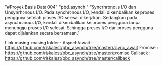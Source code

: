 "#Proyek Basis Data 004"
"pbd_asynch "
"Syncrhronous I/O dan Unsynrhonous I/O.
Pada synchronous I/O, kendali dikembalikan 
ke proses pengguna setelah proses I/O selesai 
dikerjakan. Sedangkan pada asynchronous I/O,
 kendali dikembalikan ke proses pengguna tanpa 
menunggu proses I/O selesai. Sehingga proses
 I/O dan proses pengguna dapat dijalankan secara bersamaan."

Link masing-masing folder :
Asynch/await : https://github.com/riskalest/pbd_asynch/tree/master/async_await
Promise : https://github.com/riskalest/pbd_asynch/tree/master/promise
Callback : https://github.com/riskalest/pbd_asynch/tree/master/callback
